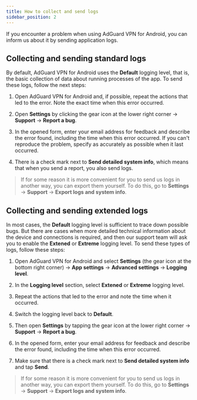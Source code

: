 ```yaml
---
title: How to collect and send logs
sidebar_position: 2
---
```


If you encounter a problem when using AdGuard VPN for Android, you can inform us about it by sending application logs.

## Collecting and sending standard logs

By default, AdGuard VPN for Android uses the **Default** logging level, that is, the basic collection of data about running processes of the app. To send these logs, follow the next steps:

1. Open AdGuard VPN for Android and, if possible, repeat the actions that led to the error. Note the exact time when this error occurred.

2. Open **Settings** by clicking the gear icon at the lower right corner → **Support** → **Report a bug**.

3. In the opened form, enter your email address for feedback and describe the error found, including the time when this error occurred. If you can't reproduce the problem, specify as accurately as possible when it last occurred.

4. There is a check mark next to **Send detailed system info**, which means that when you send a report, you also send logs.

>If for some reason it is more convenient for you to send us logs in another way, you can export them yourself. To do this, go to **Settings** → **Support** → **Export logs and system info**.

## Collecting and sending extended logs

In most cases, the **Default** logging level is sufficient to trace down possible bugs. But there are cases when more detailed technical information about the device and connections is required, and then our support team will ask you to enable the **Extened** or **Extreme** logging level. To send these types of logs, follow these steps:

1. Open AdGuard VPN for Android and select **Settings** (the gear icon at the bottom right corner) → **App settings** → **Advanced settings** → **Logging level**.

2. In the **Logging level** section, select **Extened** or **Extreme** logging level.

3. Repeat the actions that led to the error and note the time when it occurred.

4. Switch the logging level back to **Default**.

5. Then open **Settings** by tapping the gear icon at the lower right corner → **Support** → **Report a bug**.

6. In the opened form, enter your email address for feedback and describe the error found, including the time when this error occurred.

7. Make sure that there is a check mark next to **Send detailed system info** and tap **Send**.

>If for some reason it is more convenient for you to send us logs in another way, you can export them yourself. To do this, go to **Settings** → **Support** → **Export logs and system info**.
